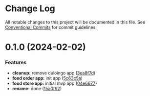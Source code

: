 # Change Log

All notable changes to this project will be documented in this file.
See [Conventional Commits](https://conventionalcommits.org) for commit guidelines.

# 0.1.0 (2024-02-02)

### Features

-   **cleanup:** remove duloingo app ([3ea8f7d](https://github.com/paulAlexSerban/wbk--reactjs-playground--typescript/commit/3ea8f7d47da9759c9ea8f62599a8aa4250b38c3c))
-   **food order app:** init app ([5c63c5a](https://github.com/paulAlexSerban/wbk--reactjs-playground--typescript/commit/5c63c5a8a3516e4d700d724369dd98e2a9b603da))
-   **food store app:** initial mvp app ([04e6677](https://github.com/paulAlexSerban/wbk--reactjs-playground--typescript/commit/04e66776f04e15039f14656f5f8c79c866034c3e))
-   **rename:** done ([15a0f92](https://github.com/paulAlexSerban/wbk--reactjs-playground--typescript/commit/15a0f92f47690da6021269d43d7489cb72cdc514))
